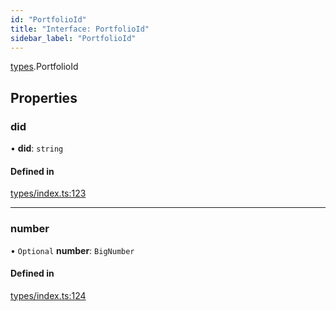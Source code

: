 ```yaml
---
id: "PortfolioId"
title: "Interface: PortfolioId"
sidebar_label: "PortfolioId"
---
```


[types](../../../modules/Types/Types.md).PortfolioId

## Properties

### did

• **did**: `string`

#### Defined in

[types/index.ts:123](https://github.com/PolymeshAssociation/polymesh-sdk/blob/968f8d70c/src/types/index.ts#L123)

___

### number

• `Optional` **number**: `BigNumber`

#### Defined in

[types/index.ts:124](https://github.com/PolymeshAssociation/polymesh-sdk/blob/968f8d70c/src/types/index.ts#L124)
